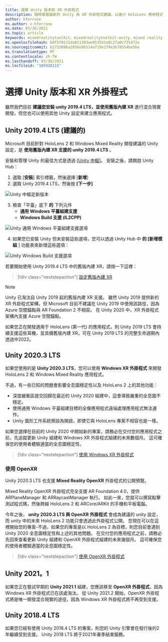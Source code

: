```yaml
---
title: 選擇 Unity 版本和 XR 外掛程式
description: 隨時掌握最新的 Unity 與 XR 外掛程式建議，以進行 HoloLens 應用程式開發。
author: hferrone
ms.author: v-hferrone
ms.date: 03/26/2021
ms.topic: article
keywords: mixedrealitytoolkit、mixedrealitytoolkit-unity、mixed reality 耳機、windows mixed reality 耳機、虛擬實境耳機、unity
ms.openlocfilehash: b8f5f0131da811393ee053541e0c2fa0c735472e
ms.sourcegitcommit: 6272d086a2856e8b514a719e1f9e3b78554be5be
ms.translationtype: MT
ms.contentlocale: zh-TW
ms.lasthandoff: 03/30/2021
ms.locfileid: "105938115"
---
```

# <a name="choosing-a-unity-version-and-xr-plugin"></a>選擇 Unity 版本和 XR 外掛程式

雖然我們目前 **建議您安裝 unity 2019.4 LTS，並使用舊版內建 XR** 進行混合現實開發，但您也可以使用其他 Unity 設定來建立應用程式。

## <a name="unity-20194-lts-recommended"></a>Unity 2019.4 LTS (建議的) 

Microsoft 目前針對 HoloLens 2 和 Windows Mixed Reality 開發建議的 Unity 設定，是 **使用舊版內建 XR 支援的 unity 2019.4 LTS** 。

安裝和管理 Unity 的最佳方式是透過 <a href="https://unity3d.com/get-unity/download" target="_blank">[Unity 中樞]</a>。 安裝之後，請開啟 Unity Hub：

1. 選取 [**安裝**] 索引標籤，然後選擇 [**新增**]
2. 選取 Unity 2019.4 LTS，然後按 **[下一步]**

![Unity 中樞定新版本](images/unity-hub-img-01.png)

3. 檢查「平臺」底下 **的** 下列元件
    * **通用 Windows 平臺組建支援** 
    * **Windows Build 支援 (IL2CPP)**

![Unity 通用 Windows 平臺組建支援選項](../images/Unity_Install_Option_UWP.png)

4. 如果您已安裝 Unity 但未安裝這些選項，您可以透過 Unity Hub 中 **的 [新增模組** ] 功能表來新增這些選項：

![Unity Windows Build 支援選項](../images/Unity_Install_Option_UWP2.png)

若要開始使用 Unity 2019.4 LTS 中的舊版內建 XR，請按一下這裡：

> [!div class="nextstepaction"]
> [設定舊版內建 XR](legacy-xr-support.md)

> [!NOTE]
> Unity 已淘汰自 Unity 2019 起的舊版內建 XR 支援。  雖然 Unity 2019 提供新的 XR 外掛程式架構，但 Microsoft 目前不建議在 Unity 2019 中使用該路徑，因為 Azure 空間錨點與 AR Foundation 2 不相容。  在 Unity 2020 中，XR 外掛程式架構內支援 Azure 空間錨點。

如果您正在開發適用于 HoloLens (第一代) 的應用程式，則 Unity 2019 LTS 會持續支援這些耳機，並具備舊版內建 XR，可在 Unity 2019 LTS 的完整生命週期內透過中2022。

## <a name="unity-20203-lts"></a>Unity 2020.3 LTS 

如果您使用的是 **Unity 2020.3 LTS**，您可以使用 **Windows XR 外掛程式** 來開發 HoloLens 2 和 Windows Mixed Reality 應用程式。

不過，有一些已知的問題會影響全息圖穩定性以及 HoloLens 2 上的其他功能： 

* 深度緩衝區提交回歸在最近的 Unity 2020 組建中，這會導致嚴重的全息圖不穩定。
* 使用通用 Windows 平臺組建目標的全像應用程式遠端處理應用程式無法運作。
* Unity 圖形工作系統預設為開啟，即使它與 HoloLens 專案不相容也是一樣。

如果您選擇在目前的 Unity 2020 中開始新的專案，請務必在交付您的應用程式之前，先追蹤更新 Unity 組建和 Windows XR 外掛程式組建的未來數個月。  這可確保您的使用者體驗適當的全息圖穩定性。

> [!div class="nextstepaction"]
> [使用 Windows XR 外掛程式](windows-xr-plugin.md)

### <a name="using-openxr"></a>使用 OpenXR

Unity 2020.3 LTS 也支援 **Mixed Reality OpenXR** 外掛程式的公開預覽。

Mixed Reality OpenXR 外掛程式完全支援 AR Foundation 4.0，提供 ARPlaneManager 和 ARRaycastManager 執行。 如此一來，您就可以撰寫點擊測試程式碼，然後跨越 HoloLens 2 和 ARCore/ARKit 的手機和平板電腦。 

今年之後， **unity 2020.3 LTS 與 OpenXR 外掛程式** 會成為建議的 unity 設定，而 unity 中的未來 HoloLens 2 功能只會透過此外掛程式公開。  您現在可以在這裡開始您的專案-不過，如果您的專案是以 HoloLens 2 為目標，則您目前會遇到 Unity 2020 全息圖穩定性和上述的其他問題。  在交付您的應用程式之前，請務必先回來查看更新 Unity 組建和 OpenXR 外掛程式組建的未來幾個月。  這可確保您的使用者體驗適當的全息圖穩定性。 

> [!div class="nextstepaction"]
> [使用 OpenXR 外掛程式](openxr-getting-started.md)

## <a name="unity-20211"></a>Unity 2021。1

如果您正在嘗試早期的 **Unity 2021.1** 組建，您應該移至 **OpenXR 外掛程式**，因為 Windows XR 外掛程式已在該處淘汰。  從 Unity 2021.2 開始，OpenXR 外掛程式將是唯一開發混合現實的途徑，因為 Windows XR 外掛程式將不再受到支援。

## <a name="unity-20184-lts"></a>Unity 2018.4 LTS

如果您已經有使用 Unity 2018.4 LTS 的專案，則您的 Unity 引擎會在發行後的2年繼續受到支援。  Unity 2018 LTS 將于2021年春季結束服務。
